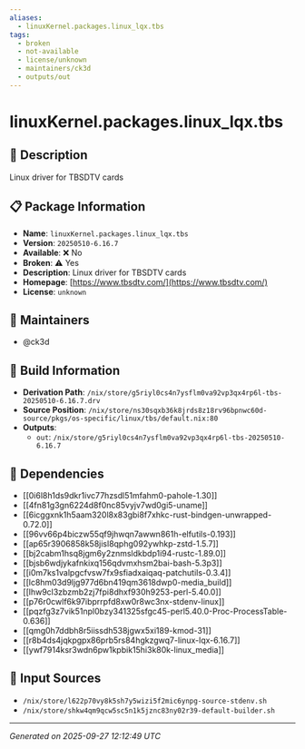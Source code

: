 ```yaml
---
aliases:
  - linuxKernel.packages.linux_lqx.tbs
tags:
  - broken
  - not-available
  - license/unknown
  - maintainers/ck3d
  - outputs/out
---
```


# linuxKernel.packages.linux_lqx.tbs

## 📝 Description

Linux driver for TBSDTV cards

## 📋 Package Information

- **Name**: `linuxKernel.packages.linux_lqx.tbs`
- **Version**: `20250510-6.16.7`
- **Available**: ❌ No
- **Broken**: ⚠️ Yes
- **Description**: Linux driver for TBSDTV cards
- **Homepage**: [https://www.tbsdtv.com/](https://www.tbsdtv.com/)
- **License**: `unknown`
## 👥 Maintainers

- @ck3d


## 🔧 Build Information

- **Derivation Path**: `/nix/store/g5riyl0cs4n7ysflm0va92vp3qx4rp6l-tbs-20250510-6.16.7.drv`
- **Source Position**: `/nix/store/ns30sqxb36k8jrds8z18rv96bpnwc60d-source/pkgs/os-specific/linux/tbs/default.nix:80`
- **Outputs**:
  - `out`:  `/nix/store/g5riyl0cs4n7ysflm0va92vp3qx4rp6l-tbs-20250510-6.16.7`

## 🔗 Dependencies

- [[0i6l8h1ds9dkr1ivc77hzsdl51mfahm0-pahole-1.30]]
- [[4fn81g3gn6224d8f0nc85vyjv7wd0gi5-uname]]
- [[6icggxnk1h5aam320l8x83gbi8f7xhkc-rust-bindgen-unwrapped-0.72.0]]
- [[96vv66p4biczw55qf9jhwqn7awwn861h-elfutils-0.193]]
- [[ap65r3906858k58jisl8qphg092ywhkp-zstd-1.5.7]]
- [[bj2cabm1hsq8jgm6y2znmsldkbdp1i94-rustc-1.89.0]]
- [[bjsb6wdjykafnkixq156qdvmxhsm2bai-bash-5.3p3]]
- [[i0m7ks1valpgcfvsw7fx9sfiadxaiqaq-patchutils-0.3.4]]
- [[lc8hm03d9ljg977d6bn419qm3618dwp0-media_build]]
- [[lhw9cl3zbzmb2zj7fpi8dhxf930h9253-perl-5.40.0]]
- [[p76r0cwlf6k97ibprrpfd8xw0r8wc3nx-stdenv-linux]]
- [[pqzfg3z7vik51npl0bzy341325sfgc45-perl5.40.0-Proc-ProcessTable-0.636]]
- [[qmg0h7ddbh8r5iissdh538jgwx5xi189-kmod-31]]
- [[r8b4ds4jqkpgpx86prb5rs84hgkzgwq7-linux-lqx-6.16.7]]
- [[ywf7914ksr3wdn6pw1kpbik15hi3k80k-linux_media]]

## 📁 Input Sources

- `/nix/store/l622p70vy8k5sh7y5wizi5f2mic6ynpg-source-stdenv.sh`
- `/nix/store/shkw4qm9qcw5sc5n1k5jznc83ny02r39-default-builder.sh`

---
*Generated on 2025-09-27 12:12:49 UTC*
